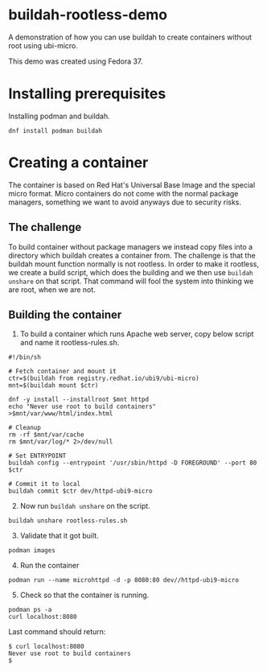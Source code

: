 # buildah-rootless-demo
A demonstration of how you can use buildah to create containers without root using ubi-micro.

This demo was created using Fedora 37.

# Installing prerequisites
Installing podman and buildah.
```
dnf install podman buildah
```

# Creating a container
The container is based on Red Hat's Universal Base Image and the special micro format. Micro containers do not come with the normal package managers, something we want to avoid anyways due to security risks.

## The challenge
To build container without package managers we instead copy files into a directory which buildah creates a container from.
The challenge is that the buildah mount function normally is not rootless. In order to make it rootless, we create a build script, which does the building and we then use `buildah unshare` on that script. That command will fool the system into thinking we are root, when we are not.

## Building the container
1. To build a container which runs Apache web server, copy below script and name it rootless-rules.sh.
```
#!/bin/sh

# Fetch container and mount it
ctr=$(buildah from registry.redhat.io/ubi9/ubi-micro)
mnt=$(buildah mount $ctr)

dnf -y install --installroot $mnt httpd
echo "Never use root to build containers" >$mnt/var/www/html/index.html

# Cleanup
rm -rf $mnt/var/cache
rm $mnt/var/log/* 2>/dev/null

# Set ENTRYPOINT
buildah config --entrypoint '/usr/sbin/httpd -D FOREGROUND' --port 80 $ctr

# Commit it to local
buildah commit $ctr dev/httpd-ubi9-micro
```
2. Now run `buildah unshare` on the script.
```
buildah unshare rootless-rules.sh
```

3. Validate that it got built.
```
podman images
```

4. Run the container
```
podman run --name microhttpd -d -p 8080:80 dev//httpd-ubi9-micro
```

5. Check so that the container is running.
```
podman ps -a
curl localhost:8080
```

Last command should return:
```
$ curl localhost:8080
Never use root to build containers
$
```
